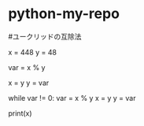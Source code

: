 # python-my-repo

#ユークリッドの互除法

x = 448
y = 48

var = x % y

x = y
y = var

while var != 0:
    var = x % y
    x = y
    y = var

print(x)